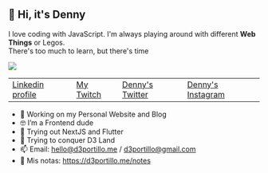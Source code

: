 ## 👋 Hi, it's Denny

I love coding with JavaScript. I'm always playing around with different <b>Web Things</b> or Legos. <br/>There's too much to learn, but there's time

![](https://gist.githubusercontent.com/D3Portillo/0a9e33ddb33eed6c9cf450b2b62e8db8/raw/da350797cebcbdb9c70dc0861ebdfe77e48d57d0/explosion.gif)

<table >
 <tbody>
    <tr>
       <td>
         <a href="https://www.linkedin.com/in/d3portillo">Linkedin profile</a>
      </td>
      <td>
         <a href="https://www.twitch.tv/d3portillo">My Twitch</a>
      </td>
      <td>
         <a href="https://www.twitter.com/d3portillo/">Denny's Twitter</a>
      </td>
      <td>
         <a href="https://www.instagram.com/d3portillo.me/">Denny's Instagram</a>
      </td>
    </tr>
  </tbody>
  </table>

- 🔭 Working on my Personal Website and Blog
- 🤓 I’m a Frontend dude
- 🚀 Trying out NextJS and Flutter
- 🌱 Trying to conquer D3 Land 
- 📫 Email: hello@d3portillo.me / d3portillo@gmail.com
- 📓 Mis notas: https://d3portillo.me/notes
